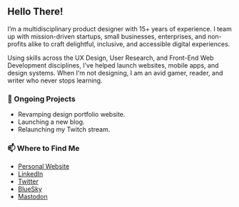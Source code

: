 ## Hello There!

I’m a multidisciplinary product designer with 15+ years of experience. I team up with mission-driven startups, small businesses, enterprises, and non-profits alike to craft delightful, inclusive, and accessible digital experiences.

Using skills across the UX Design, User Research, and Front-End Web Development disciplines, I’ve helped launch websites, mobile apps, and design systems. When I'm not designing, I am an avid gamer, reader, and writer who never stops learning.

### 🔭 Ongoing Projects
- Revamping design portfolio website.
- Launching a new blog.
- Relaunching my Twitch stream.

### 📫 Where to Find Me
- [Personal Website](https://asiahoe.com)
- [LinkedIn](https://linkedin.com/in/asiah)
- [Twitter](https://twitter.com/asiahoe)
- [BlueSky](https://bsky.app/profile/asia.bsky.social)
- [Mastodon](https://mastodon.social/@asiahoe)
